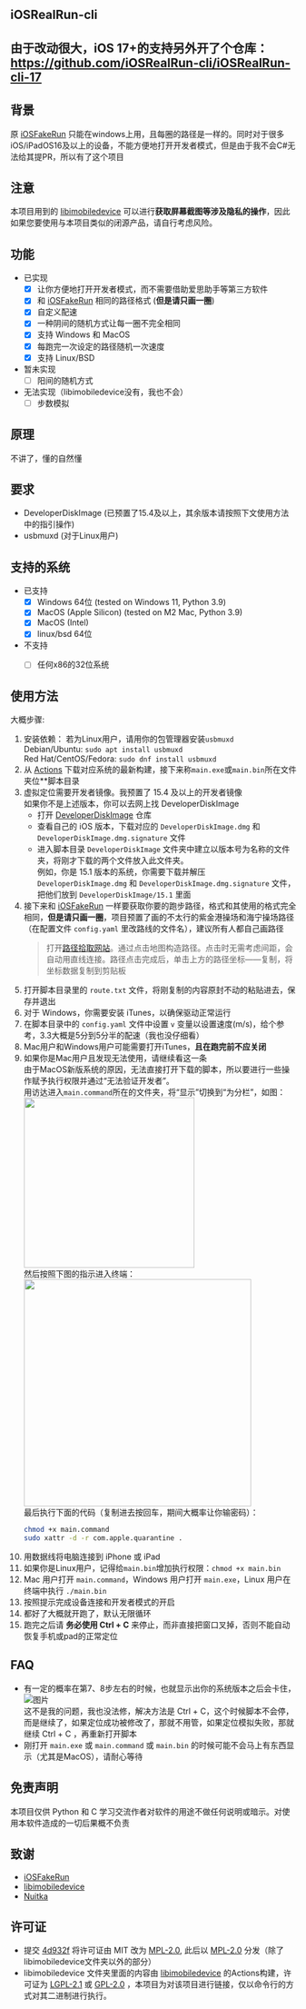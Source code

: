 iOSRealRun-cli
---

## 由于改动很大，iOS 17+的支持另外开了个仓库：<https://github.com/iOSRealRun-cli/iOSRealRun-cli-17>

## 背景
原 [iOSFakeRun](https://github.com/Mythologyli/iOSFakeRun) 只能在windows上用，且每圈的路径是一样的。同时对于很多iOS/iPadOS16及以上的设备，不能方便地打开开发者模式，但是由于我不会C#无法给其提PR，所以有了这个项目  

## 注意
本项目用到的 [libimobiledevice](https://github.com/libimobiledevice/libimobiledevice) 可以进行**获取屏幕截图等涉及隐私的操作**，因此如果您要使用与本项目类似的闭源产品，请自行考虑风险。  

## 功能
- 已实现
  - [x] 让你方便地打开开发者模式，而不需要借助爱思助手等第三方软件  
  - [x] 和 [iOSFakeRun](https://github.com/Mythologyli/iOSFakeRun) 相同的路径格式 (**但是请只画一圈**)  
  - [x] 自定义配速  
  - [x] 一种阴间的随机方式让每一圈不完全相同  
  - [x] 支持 Windows 和 MacOS  
  - [x] 每跑完一次设定的路径随机一次速度  
  - [x] 支持 Linux/BSD  
- 暂未实现
  - [ ] 阳间的随机方式  
- 无法实现（libimobiledevice没有，我也不会）
  - [ ] 步数模拟  

## 原理
不讲了，懂的自然懂

## 要求
- DeveloperDiskImage (已预置了15.4及以上，其余版本请按照下文使用方法中的指引操作)  
- usbmuxd (对于Linux用户)  

## 支持的系统
- 已支持
  - [x] Windows 64位 (tested on Windows 11, Python 3.9)  
  - [x] MacOS (Apple Silicon) (tested on M2 Mac, Python 3.9) 
  - [x] MacOS (Intel)  
  - [x] linux/bsd 64位 
- 不支持
  - [ ] 任何x86的32位系统


## 使用方法
  大概步骤:  
  1. 安装依赖：
     若为Linux用户，请用你的包管理器安装`usbmuxd`  
     Debian/Ubuntu: `sudo apt install usbmuxd`  
     Red Hat/CentOS/Fedora: `sudo dnf install usbmuxd`  
  2. 从 [Actions](https://github.com/iOSRealRun-cli/iOSRealRun-cli/actions) 下载对应系统的最新构建，接下来称`main.exe`或`main.bin`所在文件夹位**脚本目录  
  3. 虚拟定位需要开发者镜像。我预置了 15.4 及以上的开发者镜像  
     如果你不是上述版本，你可以去网上找 DeveloperDiskImage  
     - 打开 [DeveloperDiskImage](https://github.com/mspvirajpatel/Xcode_Developer_Disk_Images/releases) 仓库  
     - 查看自己的 iOS 版本，下载对应的 `DeveloperDiskImage.dmg` 和 `DeveloperDiskImage.dmg.signature` 文件  
     - 进入脚本目录 `DeveloperDiskImage` 文件夹中建立以版本号为名称的文件夹，将刚才下载的两个文件放入此文件夹。  
       例如，你是 15.1 版本的系统，你需要下载并解压 `DeveloperDiskImage.dmg` 和 `DeveloperDiskImage.dmg.signature` 文件，把他们放到 `DeveloperDiskImage/15.1` 里面  
  4. 接下来和 [iOSFakeRun](https://github.com/Mythologyli/iOSFakeRun) 一样要获取你要的跑步路径，格式和其使用的格式完全相同，**但是请只画一圈**，项目预置了画的不太行的紫金港操场和海宁操场路径（在配置文件 `config.yaml` 里改路线的文件名），建议所有人都自己画路径  
     > 打开[路径拾取网站](https://fakerun.myth.cx/)。通过点击地图构造路径。点击时无需考虑间距，会自动用直线连接。路径点击完成后，单击上方的路径坐标——复制，将坐标数据复制到剪贴板  
  5. 打开脚本目录里的 `route.txt` 文件，将刚复制的内容原封不动的粘贴进去，保存并退出  
  6. 对于 Windows，你需要安装 iTunes，以确保驱动正常运行  
  7. 在脚本目录中的 `config.yaml` 文件中设置 `v` 变量以设置速度(m/s)，给个参考，3.3大概是5分到5分半的配速（我也没仔细看）  
  8. Mac用户和Windows用户可能需要打开iTunes，**且在跑完前不应关闭**  
  9. 如果你是Mac用户且发现无法使用，请继续看这一条  
     由于MacOS新版系统的原因，无法直接打开下载的脚本，所以要进行一些操作赋予执行权限并通过“无法验证开发者”。  
     用访达进入`main.command`所在的文件夹，将“显示”切换到“为分栏”，如图：  
     <img src="https://user-images.githubusercontent.com/61449208/225846688-24037489-8b37-4336-96a6-32d7e33260f9.png" width="300rem">  
     然后按照下图的指示进入终端：  
     <img src="https://user-images.githubusercontent.com/61449208/225847449-68fb2f93-a91d-4899-b4e9-05e7d0874a10.png" width="400rem">  
     最后执行下面的代码（复制进去按回车，期间大概率让你输密码）：
     ```bash
     chmod +x main.command
     sudo xattr -d -r com.apple.quarantine .
     ```
  10. 用数据线将电脑连接到 iPhone 或 iPad  
  11. 如果你是Linux用户，记得给`main.bin`增加执行权限：`chmod +x main.bin`
  12. Mac 用户打开 `main.command`，Windows 用户打开 `main.exe`，Linux 用户在终端中执行 `./main.bin`
  13. 按照提示完成设备连接和开发者模式的开启  
  14. 都好了大概就开跑了，默认无限循环  
  15. 跑完之后请 **务必使用 Ctrl + C** 来停止，而非直接把窗口叉掉，否则不能自动恢复手机或pad的正常定位  

## FAQ
- 有一定的概率在第7、8步左右的时候，也就显示出你的系统版本之后会卡住，  
  ![图片](https://user-images.githubusercontent.com/61449208/222521731-fa7947f6-174b-46ab-8b8a-871aac7f6e5b.png)  
  这不是我的问题，我也没法修，解决方法是 Ctrl + C，这个时候脚本不会停，而是继续了，如果定位成功被修改了，那就不用管，如果定位模拟失败，那就继续 Ctrl + C ，再重新打开脚本  
- 刚打开 `main.exe` 或 `main.command` 或 `main.bin` 的时候可能不会马上有东西显示（尤其是MacOS），请耐心等待  

## 免责声明
本项目仅供 Python 和 C 学习交流作者对软件的用途不做任何说明或暗示。对使用本软件造成的一切后果概不负责  

## 致谢
- [iOSFakeRun](https://github.com/Mythologyli/iOSFakeRun)  
- [libimobiledevice](https://github.com/libimobiledevice/libimobiledevice)  
- [Nuitka](https://github.com/Nuitka/Nuitka)  

## 许可证
- 提交 [4d932f](https://github.com/iOSRealRun-cli/iOSRealRun-cli/commit/4d932f7b1a8b83a5b3baca8a19d45f8949fd1fe2) 将许可证由 MIT 改为 [MPL-2.0](https://github.com/iOSRealRun-cli/iOSRealRun-cli/blob/main/LICENSE), 此后以 [MPL-2.0](https://github.com/iOSRealRun-cli/iOSRealRun-cli/blob/main/LICENSE) 分发（除了libimobiledevice文件夹以外的部分）  
- libimobiledevice 文件夹里面的内容由 [libimobiledevice](https://github.com/libimobiledevice/libimobiledevice) 的Actions构建，许可证为 [LGPL-2.1](https://github.com/libimobiledevice/libimobiledevice/blob/master/COPYING.LESSER) 或 [GPL-2.0](https://github.com/libimobiledevice/libimobiledevice/blob/master/COPYING) ，本项目为对该项目进行链接，仅以命令行的方式对其二进制进行执行。    

